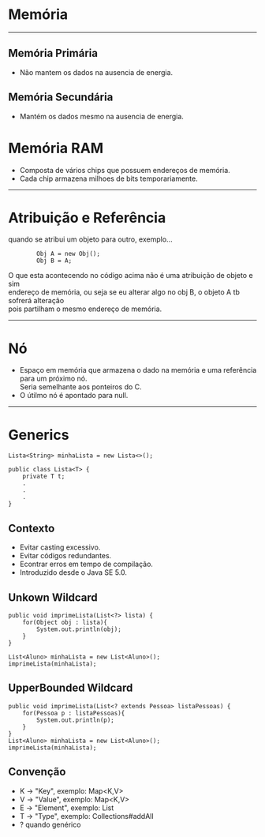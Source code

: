 # Memória
__________________________________________________
## Memória Primária
- Não mantem os dados na ausencia de energia.

## Memória Secundária
- Mantém os dados mesmo na ausencia de energia.

# Memória RAM
- Composta de vários chips que possuem endereços de memória.
- Cada chip armazena milhoes de bits temporariamente.
__________________________________________________

# Atribuição e Referência

quando se atribui um objeto para outro, exemplo...<br>
```
        Obj A = new Obj();
        Obj B = A;
```
O que esta acontecendo no código acima não é uma atribuição de objeto e sim<br>
endereço de memória, ou seja se eu alterar algo no obj B, o objeto A tb sofrerá alteração<br>
pois partilham o mesmo endereço de memória.
_________________________________________________________________
# Nó
- Espaço em memória que armazena o dado na memória e uma referência para um próximo nó.<br>
Seria semelhante aos ponteiros do C.
- O útilmo nó é apontado para null.
_______________________________________________________________
# Generics 
````
Lista<String> minhaLista = new Lista<>();

public class Lista<T> {
    private T t;
    .
    .
    .
}
````
## Contexto
- Evitar casting excessivo.
- Evitar códigos redundantes.
- Econtrar erros em tempo de compilação.
- Introduzido desde o Java SE 5.0.

## Unkown Wildcard
````
public void imprimeLista(List<?> lista) {
    for(Object obj : lista){
        System.out.println(obj);
    }
}

List<Aluno> minhaLista = new List<Aluno>();
imprimeLista(minhaLista);
````

## UpperBounded Wildcard

````
public void imprimeLista(List<? extends Pessoa> listaPessoas) {
    for(Pessoa p : listaPessoas){
        System.out.println(p);
    }
}
List<Aluno> minhaLista = new List<Aluno>();
imprimeLista(minhaLista);
````

## Convenção
- K -> "Key", exemplo: Map<K,V>
- V -> "Value", exemplo: Map<K,V>
- E -> "Element", exemplo: List<E>
- T -> "Type", exemplo: Collections#addAll
- ? quando genérico

